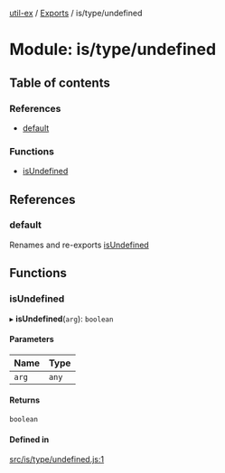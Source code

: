 [util-ex](../README.md) / [Exports](../modules.md) / is/type/undefined

# Module: is/type/undefined

## Table of contents

### References

- [default](is_type_undefined.md#default)

### Functions

- [isUndefined](is_type_undefined.md#isundefined)

## References

### default

Renames and re-exports [isUndefined](is_type_undefined.md#isundefined)

## Functions

### isUndefined

▸ **isUndefined**(`arg`): `boolean`

#### Parameters

| Name | Type |
| :------ | :------ |
| `arg` | `any` |

#### Returns

`boolean`

#### Defined in

[src/is/type/undefined.js:1](https://github.com/snowyu/util-ex.js/blob/f2bfa34/src/is/type/undefined.js#L1)
